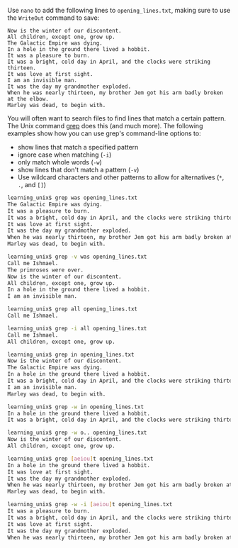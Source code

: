 Use `nano` to add the following lines to `opening_lines.txt`, making sure to use the `WriteOut` command to save:


    Now is the winter of our discontent.
    All children, except one, grow up.
    The Galactic Empire was dying.
    In a hole in the ground there lived a hobbit.
    It was a pleasure to burn.
    It was a bright, cold day in April, and the clocks were striking thirteen.
    It was love at first sight.
    I am an invisible man.
    It was the day my grandmother exploded.
    When he was nearly thirteen, my brother Jem got his arm badly broken at the elbow.
    Marley was dead, to begin with.


You will often want to search files to find lines that match a certain pattern. The Unix command [grep][] does this (and much more). The following examples show how you can use grep's command-line options to:

+ show lines that match a specified pattern
+ ignore case when matching (`-i`)
+ only match whole words (`-w`)
+ show lines that don't match a pattern (`-v`)
+ Use wildcard characters and other patterns to allow for alternatives (`*`, `.`, and `[]`)

```bash
learning_unix$ grep was opening_lines.txt
The Galactic Empire was dying.
It was a pleasure to burn.
It was a bright, cold day in April, and the clocks were striking thirteen.
It was love at first sight.
It was the day my grandmother exploded.
When he was nearly thirteen, my brother Jem got his arm badly broken at the elbow.
Marley was dead, to begin with.

learning_unix$ grep -v was opening_lines.txt
Call me Ishmael.
The primroses were over.
Now is the winter of our discontent.
All children, except one, grow up.
In a hole in the ground there lived a hobbit.
I am an invisible man.

learning_unix$ grep all opening_lines.txt
Call me Ishmael.

learning_unix$ grep -i all opening_lines.txt
Call me Ishmael.
All children, except one, grow up.

learning_unix$ grep in opening_lines.txt
Now is the winter of our discontent.
The Galactic Empire was dying.
In a hole in the ground there lived a hobbit.
It was a bright, cold day in April, and the clocks were striking thirteen.
I am an invisible man.
Marley was dead, to begin with.

learning_unix$ grep -w in opening_lines.txt
In a hole in the ground there lived a hobbit.
It was a bright, cold day in April, and the clocks were striking thirteen.

learning_unix$ grep -w o.. opening_lines.txt
Now is the winter of our discontent.
All children, except one, grow up.

learning_unix$ grep [aeiou]t opening_lines.txt
In a hole in the ground there lived a hobbit.
It was love at first sight.
It was the day my grandmother exploded.
When he was nearly thirteen, my brother Jem got his arm badly broken at the elbow.
Marley was dead, to begin with.

learning_unix$ grep -w -i [aeiou]t opening_lines.txt
It was a pleasure to burn.
It was a bright, cold day in April, and the clocks were striking thirteen.
It was love at first sight.
It was the day my grandmother exploded.
When he was nearly thirteen, my brother Jem got his arm badly broken at the elbow.
```

[grep]: http://en.wikipedia.org/wiki/Grep
    